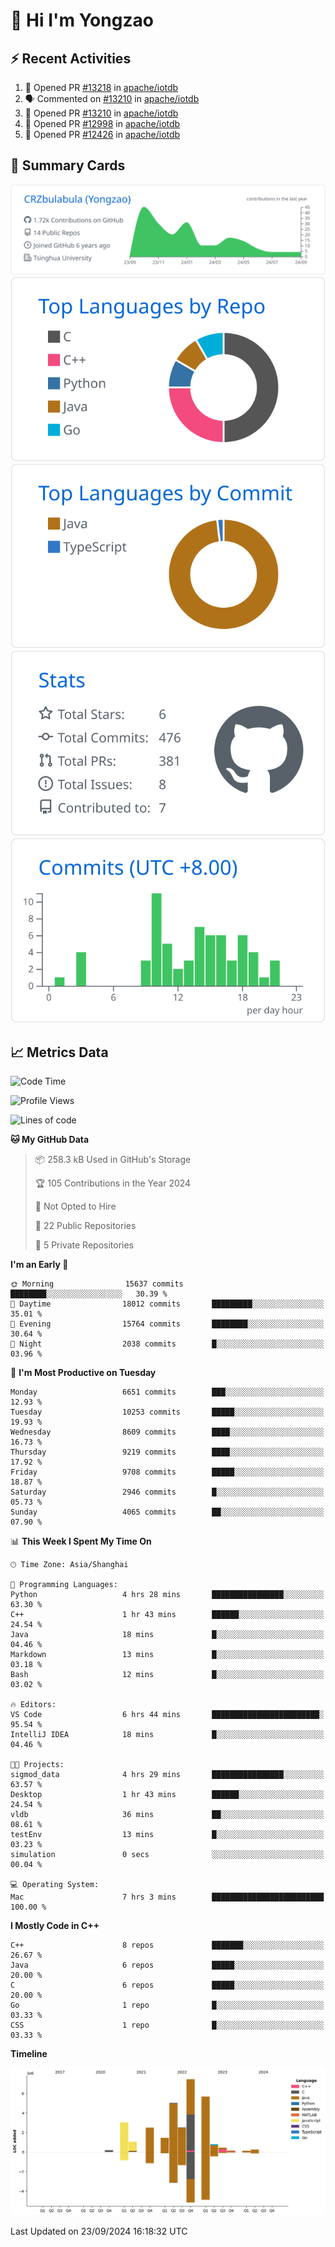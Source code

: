 # 👋 Hi I'm Yongzao

## ⚡ Recent Activities
<!--START_SECTION:activity-->
1. 💪 Opened PR [#13218](https://github.com/apache/iotdb/pull/13218) in [apache/iotdb](https://github.com/apache/iotdb)
2. 🗣 Commented on [#13210](https://github.com/apache/iotdb/pull/13210#issuecomment-2294850976) in [apache/iotdb](https://github.com/apache/iotdb)
3. 💪 Opened PR [#13210](https://github.com/apache/iotdb/pull/13210) in [apache/iotdb](https://github.com/apache/iotdb)
4. 💪 Opened PR [#12998](https://github.com/apache/iotdb/pull/12998) in [apache/iotdb](https://github.com/apache/iotdb)
5. 💪 Opened PR [#12426](https://github.com/apache/iotdb/pull/12426) in [apache/iotdb](https://github.com/apache/iotdb)
<!--END_SECTION:activity-->

## 🎑 Summary Cards

[![](https://raw.githubusercontent.com/CRZbulabula/CRZbulabula/main/profile-summary-card-output/github/0-profile-details.svg)](https://github.com/vn7n24fzkq/github-profile-summary-cards)
[![](https://raw.githubusercontent.com/CRZbulabula/CRZbulabula/main/profile-summary-card-output/github/1-repos-per-language.svg)](https://github.com/vn7n24fzkq/github-profile-summary-cards) [![](https://raw.githubusercontent.com/CRZbulabula/CRZbulabula/main/profile-summary-card-output/github/2-most-commit-language.svg)](https://github.com/vn7n24fzkq/github-profile-summary-cards)
[![](https://raw.githubusercontent.com/CRZbulabula/CRZbulabula/main/profile-summary-card-output/github/3-stats.svg)](https://github.com/vn7n24fzkq/github-profile-summary-cards) [![](https://raw.githubusercontent.com/CRZbulabula/CRZbulabula/main/profile-summary-card-output/github/4-productive-time.svg)](https://github.com/vn7n24fzkq/github-profile-summary-cards)

## 📈 Metrics Data

<!--START_SECTION:waka-->
![Code Time](http://img.shields.io/badge/Code%20Time-690%20hrs%2058%20mins-blue)

![Profile Views](http://img.shields.io/badge/Profile%20Views-10-blue)

![Lines of code](https://img.shields.io/badge/From%20Hello%20World%20I%27ve%20Written-30.6%20million%20lines%20of%20code-blue)

**🐱 My GitHub Data** 

> 📦 258.3 kB Used in GitHub's Storage 
 > 
> 🏆 105 Contributions in the Year 2024
 > 
> 🚫 Not Opted to Hire
 > 
> 📜 22 Public Repositories 
 > 
> 🔑 5 Private Repositories 
 > 
**I'm an Early 🐤** 

```text
🌞 Morning                15637 commits       ████████░░░░░░░░░░░░░░░░░   30.39 % 
🌆 Daytime                18012 commits       █████████░░░░░░░░░░░░░░░░   35.01 % 
🌃 Evening                15764 commits       ████████░░░░░░░░░░░░░░░░░   30.64 % 
🌙 Night                  2038 commits        █░░░░░░░░░░░░░░░░░░░░░░░░   03.96 % 
```
📅 **I'm Most Productive on Tuesday** 

```text
Monday                   6651 commits        ███░░░░░░░░░░░░░░░░░░░░░░   12.93 % 
Tuesday                  10253 commits       █████░░░░░░░░░░░░░░░░░░░░   19.93 % 
Wednesday                8609 commits        ████░░░░░░░░░░░░░░░░░░░░░   16.73 % 
Thursday                 9219 commits        ████░░░░░░░░░░░░░░░░░░░░░   17.92 % 
Friday                   9708 commits        █████░░░░░░░░░░░░░░░░░░░░   18.87 % 
Saturday                 2946 commits        █░░░░░░░░░░░░░░░░░░░░░░░░   05.73 % 
Sunday                   4065 commits        ██░░░░░░░░░░░░░░░░░░░░░░░   07.90 % 
```


📊 **This Week I Spent My Time On** 

```text
🕑︎ Time Zone: Asia/Shanghai

💬 Programming Languages: 
Python                   4 hrs 28 mins       ████████████████░░░░░░░░░   63.30 % 
C++                      1 hr 43 mins        ██████░░░░░░░░░░░░░░░░░░░   24.54 % 
Java                     18 mins             █░░░░░░░░░░░░░░░░░░░░░░░░   04.46 % 
Markdown                 13 mins             █░░░░░░░░░░░░░░░░░░░░░░░░   03.18 % 
Bash                     12 mins             █░░░░░░░░░░░░░░░░░░░░░░░░   03.02 % 

🔥 Editors: 
VS Code                  6 hrs 44 mins       ████████████████████████░   95.54 % 
IntelliJ IDEA            18 mins             █░░░░░░░░░░░░░░░░░░░░░░░░   04.46 % 

🐱‍💻 Projects: 
sigmod_data              4 hrs 29 mins       ████████████████░░░░░░░░░   63.57 % 
Desktop                  1 hr 43 mins        ██████░░░░░░░░░░░░░░░░░░░   24.54 % 
vldb                     36 mins             ██░░░░░░░░░░░░░░░░░░░░░░░   08.61 % 
testEnv                  13 mins             █░░░░░░░░░░░░░░░░░░░░░░░░   03.23 % 
simulation               0 secs              ░░░░░░░░░░░░░░░░░░░░░░░░░   00.04 % 

💻 Operating System: 
Mac                      7 hrs 3 mins        █████████████████████████   100.00 % 
```

**I Mostly Code in C++** 

```text
C++                      8 repos             ███████░░░░░░░░░░░░░░░░░░   26.67 % 
Java                     6 repos             █████░░░░░░░░░░░░░░░░░░░░   20.00 % 
C                        6 repos             █████░░░░░░░░░░░░░░░░░░░░   20.00 % 
Go                       1 repo              █░░░░░░░░░░░░░░░░░░░░░░░░   03.33 % 
CSS                      1 repo              █░░░░░░░░░░░░░░░░░░░░░░░░   03.33 % 
```



**Timeline**

![Lines of Code chart](https://raw.githubusercontent.com/CRZbulabula/CRZbulabula/main/assets/bar_graph.png)


 Last Updated on 23/09/2024 16:18:32 UTC
<!--END_SECTION:waka-->

